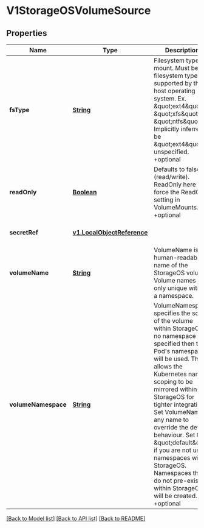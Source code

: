 # V1StorageOSVolumeSource
## Properties

Name | Type | Description | Notes
------------ | ------------- | ------------- | -------------
**fsType** | [**String**](string.md) | Filesystem type to mount. Must be a filesystem type supported by the host operating system. Ex. \&quot;ext4\&quot;, \&quot;xfs\&quot;, \&quot;ntfs\&quot;. Implicitly inferred to be \&quot;ext4\&quot; if unspecified. +optional | [optional] [default to null]
**readOnly** | [**Boolean**](boolean.md) | Defaults to false (read/write). ReadOnly here will force the ReadOnly setting in VolumeMounts. +optional | [optional] [default to null]
**secretRef** | [**v1.LocalObjectReference**](v1.LocalObjectReference.md) |  | [optional] [default to null]
**volumeName** | [**String**](string.md) | VolumeName is the human-readable name of the StorageOS volume.  Volume names are only unique within a namespace. | [optional] [default to null]
**volumeNamespace** | [**String**](string.md) | VolumeNamespace specifies the scope of the volume within StorageOS.  If no namespace is specified then the Pod&#39;s namespace will be used.  This allows the Kubernetes name scoping to be mirrored within StorageOS for tighter integration. Set VolumeName to any name to override the default behaviour. Set to \&quot;default\&quot; if you are not using namespaces within StorageOS. Namespaces that do not pre-exist within StorageOS will be created. +optional | [optional] [default to null]

[[Back to Model list]](../README.md#documentation-for-models) [[Back to API list]](../README.md#documentation-for-api-endpoints) [[Back to README]](../README.md)

